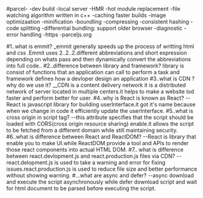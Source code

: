 #parcel-
-dev build
-local server
-HMR
-hot module replacement
-file watching algorithm written in c++
-caching faster builds
-image optimizaation
-minification
-boundling
-compressing
-consistent hashing
-code splitting
-differential bundling: support older browser
-diagnostic
-error handling
-https
-parceljs.org


#1..what is emmit?
_emmit generally speeds up the process of writting html and css .Emmit uses 2..2..2.different abbreviations and short expression depending on whats pass and then dynamically convert the abbreviations into full code..
#2..difference between library and framework?
library is consist of functions that an application can call to perform a task and framework defines how a devloper design an application
#3..what is CDN ?why do we use it?
__CDN is a content delivery network  it is a distributed network of server  located in multiple centers.it helps to make a website lod faster and perform better for user.
#4..why is React is known as React?
--React is javascript library for building userInterface.it got it's name because when we change in code it efficiently update the userInterface.
#5..what is cross origin in script tag?
--this attribute specifies that the script should be loaded with CORS(cross origin resource sharing) enable.it allows the script to be fetched from a different domain while still maintaining security.
#6..what is difference  between React and ReactDOM?
--React is library that enable you to make UI.while ReactDOM provide a tool and APIs to render those react components into actual HTML DOM.
#7.. what is difference between react.devlopment.js and react.production.js files via CDN?
--react.delopment.js is used to take a warning and error for fixing issues.react.production.js is used to reduce file size and  better performance without showing  warning.
#...what are async and defer?
--async download and execute the script asynchronously while defer download script and wait for html  document to be parsed before executing the script. 

